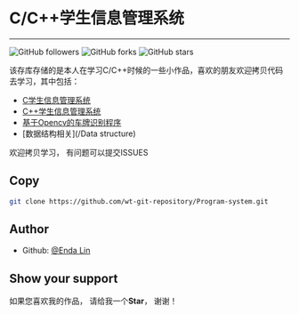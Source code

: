 # C/C++学生信息管理系统
---
![GitHub followers](https://img.shields.io/github/followers/wt-git-repository.svg?style=plastic)
![GitHub forks](https://img.shields.io/github/forks/wt-git-repository/Program-system.svg?label=forks&style=plastic)
![GitHub stars](https://img.shields.io/github/stars/wt-git-repository/Program-system.svg?style=plastic)

该存库存储的是本人在学习C/C++时候的一些小作品，喜欢的朋友欢迎拷贝代码去学习，其中包括：
- [C学生信息管理系统](/C++学生信息管理系统)
- [C++学生信息管理系统](/C学生信息管理系统)
- [基于Opencv的车牌识别程序](/基于Opencv的车牌识别程序)
- [数据结构相关](/Data structure)

欢迎拷贝学习， 有问题可以提交ISSUES

## Copy
```bash
git clone https://github.com/wt-git-repository/Program-system.git
```

## Author
- Github: [@Enda Lin](https://github.com/wt-git-repository)

## Show your support
如果您喜欢我的作品， 请给我一个**Star**， 谢谢！
